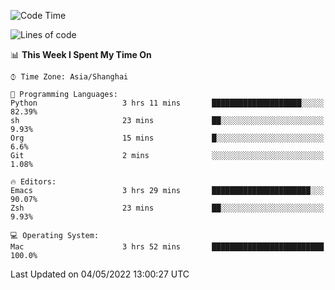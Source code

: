 <!--START_SECTION:waka-->
![Code Time](http://img.shields.io/badge/Code%20Time-703%20hrs%2023%20mins-blue)

![Lines of code](https://img.shields.io/badge/From%20Hello%20World%20I%27ve%20Written-22%20Thousand%20lines%20of%20code-blue)

📊 **This Week I Spent My Time On** 

```text
⌚︎ Time Zone: Asia/Shanghai

💬 Programming Languages: 
Python                   3 hrs 11 mins       ████████████████████░░░░░   82.39% 
sh                       23 mins             ██░░░░░░░░░░░░░░░░░░░░░░░   9.93% 
Org                      15 mins             █░░░░░░░░░░░░░░░░░░░░░░░░   6.6% 
Git                      2 mins              ░░░░░░░░░░░░░░░░░░░░░░░░░   1.08%

🔥 Editors: 
Emacs                    3 hrs 29 mins       ██████████████████████░░░   90.07% 
Zsh                      23 mins             ██░░░░░░░░░░░░░░░░░░░░░░░   9.93%

💻 Operating System: 
Mac                      3 hrs 52 mins       █████████████████████████   100.0%

```


 Last Updated on 04/05/2022 13:00:27 UTC
<!--END_SECTION:waka-->
